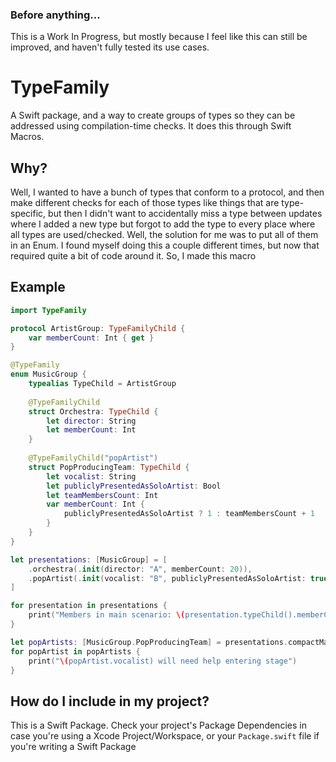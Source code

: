 ### Before anything...
This is a Work In Progress, but mostly because I feel like this can still be improved, and haven't fully tested its use cases.

# TypeFamily

A Swift package, and a way to create groups of types so they can be addressed using compilation-time checks. It does this through Swift Macros.

## Why?

Well, I wanted to have a bunch of types that conform to a protocol, and then make different checks for each of those types like things that are type-specific, but then I didn't want to accidentally miss a type between updates where I added a new type but forgot to add the type to every place where all types are used/checked. Well, the solution for me was to put all of them in an Enum. I found myself doing this a couple different times, but now that required quite a bit of code around it. So, I made this macro

## Example

```swift
import TypeFamily

protocol ArtistGroup: TypeFamilyChild {
    var memberCount: Int { get }
}

@TypeFamily
enum MusicGroup {
    typealias TypeChild = ArtistGroup
    
    @TypeFamilyChild
    struct Orchestra: TypeChild {
        let director: String
        let memberCount: Int
    }
    
    @TypeFamilyChild("popArtist")
    struct PopProducingTeam: TypeChild {
        let vocalist: String
        let publiclyPresentedAsSoloArtist: Bool
        let teamMembersCount: Int
        var memberCount: Int {
            publiclyPresentedAsSoloArtist ? 1 : teamMembersCount + 1
        }
    }
}

let presentations: [MusicGroup] = [
    .orchestra(.init(director: "A", memberCount: 20)),
    .popArtist(.init(vocalist: "B", publiclyPresentedAsSoloArtist: true, teamMembersCount: 20)),
]

for presentation in presentations {
    print("Members in main scenario: \(presentation.typeChild().memberCount)")
}

let popArtists: [MusicGroup.PopProducingTeam] = presentations.compactMap { $0.casted() }
for popArtist in popArtists {
    print("\(popArtist.vocalist) will need help entering stage")
}
```

## How do I include in my project?

This is a Swift Package. Check your project's Package Dependencies in case you're using a Xcode Project/Workspace, or your `Package.swift` file if you're writing a Swift Package
